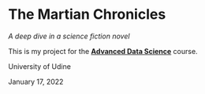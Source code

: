 # The Martian Chronicles
*A deep dive in a science fiction novel*

This is my project for the [**Advanced Data Science**](http://users.dimi.uniud.it/~massimo.franceschet/ns/plugandplay/ns.html) course.

University of Udine

January 17, 2022
